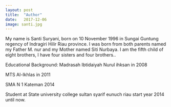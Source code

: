 ```yaml
---
layout: post
title:  "Author"
date:   2017-12-06
image: santi.jpg
---
```


<p class="intro"><span class="dropcap"></span>My name is Santi Suryani, born on 10 November 1996 in Sungai Guntung regency of Indragiri Hilir Riau province. I was born from both parents named my Father M. nur and my Mother named Siti Nurbaya. I am the fifth child of eight brothers, I have four sisters and four brothers..</p>

Educational Background:
Madrasah Ibtidaiyah Nurul ihksan in 2008

MTS Al-Ikhlas in 2011

SMA N 1 Kateman 2014

Student at State university college sultan syarif eunuch riau start year 2014 until now.

<img src="{{ '/assets/img/IMG-20171108-WA0047.jpg' | prepend: site.baseurl }}" alt=""> 

